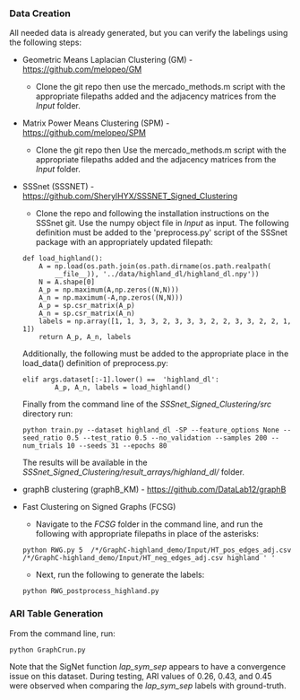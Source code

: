 


### Data Creation
All needed data is already generated, but you can verify the labelings using the following steps:
- Geometric Means Laplacian Clustering (GM) - https://github.com/melopeo/GM
    - Clone the git repo then use the mercado_methods.m script with the appropriate filepaths added and the adjacency matrices from the *Input* folder.
- Matrix Power Means Clustering (SPM) - https://github.com/melopeo/SPM
    - Clone the git repo then Use the mercado_methods.m script with the appropriate filepaths added and the adjacency matrices from the *Input* folder.
- SSSnet (SSSNET) - https://github.com/SherylHYX/SSSNET_Signed_Clustering
    - Clone the repo and following the installation instructions on the SSSnet git. Use the numpy object file in *Input* as input.  The following definition must be added to the 'preprocess.py' script of the SSSnet package with an appropriately updated filepath:
    ~~~
    def load_highland():
        A = np.load(os.path.join(os.path.dirname(os.path.realpath(
            __file__)), '../data/highland_dl/highland_dl.npy'))
        N = A.shape[0]
        A_p = np.maximum(A,np.zeros((N,N)))
        A_n = np.maximum(-A,np.zeros((N,N)))
        A_p = sp.csr_matrix(A_p)
        A_n = sp.csr_matrix(A_n)
        labels = np.array([1, 1, 3, 3, 2, 3, 3, 3, 2, 2, 3, 3, 2, 2, 1, 1])
        return A_p, A_n, labels
    ~~~
    
    Additionally, the following must be added to the appropriate place in the load_data() definition of preprocess.py:
    ~~~
    elif args.dataset[:-1].lower() ==  'highland_dl':
            A_p, A_n, labels = load_highland()
    ~~~
    Finally from the command line of the *SSSnet_Signed_Clustering/src* directory run: 
    ~~~
    python train.py --dataset highland_dl -SP --feature_options None --seed_ratio 0.5 --test_ratio 0.5 --no_validation --samples 200 --num_trials 10 --seeds 31 --epochs 80
    ~~~  
    The results will be available in the *SSSnet_Signed_Clustering/result_arrays/highland_dl/* folder.
- graphB clustering (graphB_KM) - https://github.com/DataLab12/graphB 
- Fast Clustering on Signed Graphs (FCSG)
    - Navigate to the *FCSG* folder in the command line, and run the following with appropriate filepaths in place of the asterisks:
    ~~~
    python RWG.py 5  /*/GraphC-highland_demo/Input/HT_pos_edges_adj.csv /*/GraphC-highland_demo/Input/HT_neg_edges_adj.csv highland ' '
    ~~~
    - Next, run the following to generate the labels:
    ~~~
    python RWG_postprocess_highland.py
    ~~~
### ARI Table Generation
From the command line, run:
~~~
python GraphCrun.py
~~~

Note that the SigNet function *lap_sym_sep* appears to have a convergence issue on this dataset.  During testing, ARI values of 0.26, 0.43, and 0.45 were observed when comparing the *lap_sym_sep* labels with ground-truth.

